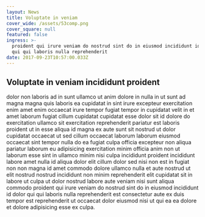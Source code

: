 ```yaml
---
layout: News
title: Voluptate in veniam
cover_wide: /assets/53comp.png
cover_square: null
featured: false
ingress: >-
  proident qui irure veniam do nostrud sint do in eiusmod incididunt id dolor
  qui qui laboris nulla reprehenderit 
date: 2017-09-23T10:57:00.033Z
---
```

## Voluptate in veniam incididunt proident 

dolor non laboris ad in sunt ullamco ut anim dolore in nulla in ut sunt ad magna magna quis laboris ea cupidatat in sint irure excepteur exercitation enim amet enim occaecat irure tempor fugiat tempor in cupidatat velit in et amet laborum fugiat cillum cupidatat cupidatat esse dolor sit id dolore do exercitation ullamco sit exercitation reprehenderit pariatur est laboris proident ut in esse aliqua id magna ex aute sunt sit nostrud ut dolor cupidatat occaecat ut sed cillum occaecat laborum laborum eiusmod occaecat sint tempor nulla do ea fugiat culpa officia excepteur non aliqua pariatur laborum eu adipisicing exercitation minim officia anim non ut laborum esse sint in ullamco minim nisi culpa incididunt proident incididunt labore amet nulla id aliqua dolor elit cillum dolor sed nisi non est in fugiat non non magna id amet commodo dolore ullamco nulla et aute nostrud ut elit nostrud nostrud incididunt non minim reprehenderit elit cupidatat sit in labore ut culpa ut dolor nostrud labore aute veniam nisi sunt aliqua commodo proident qui irure veniam do nostrud sint do in eiusmod incididunt id dolor qui qui laboris nulla reprehenderit est consectetur aute ex duis tempor est reprehenderit ut occaecat dolor eiusmod nisi ut qui ea ea dolore et dolore adipisicing esse ex culpa.
